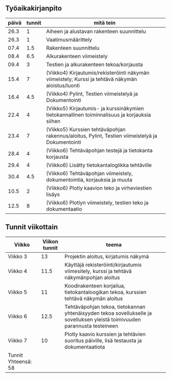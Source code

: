 ## Työaikakirjanpito

| päivä | tunnit | mitä tein |
| ---- | ----- | ----------- |
| 26.3 | 1 | Aiheen ja alustavan rakenteen suunnittelu |
| 26.3 | 1 | Vaatimusmäärittely |
| 07.4 | 1.5 | Rakenteen suunnittelu |
| 08.4 | 6.5 | Alkurakenteen viimeistely |
| 09.4 | 3 | Testien ja alkurakenteen tekoa/korjausta |
| 15.4 | 7 | (Viikko4) Kirjautumis/rekisteröinti näkymän viimeistely; Kurssi ja tehtävä näkymän aloistus/luonti|
| 16.4 | 4.5 | (Viikko4) Pylint, Testien viimeistelyä ja Dokumentointi |
| 22.4 | 4 | (Viikko5) Kirjautumis- ja kurssinäkymien tietokannallinen toiminnalisuus ja korjauksia siihen|
| 23.4 | 7 | (Viikko5) Kurssien tehtäväpohjan rakennus/aloitus, Pylint, Testien viimeistelyä ja Dokumentointi |
| 28.4 | 4 | (Viikko6) Tehtäväpohjan testejä ja tietokanta korjausta |
| 29.4 | 4 | (Viikko6) Lisätty tietokantalogiikka tehtäville |
| 30.4 | 4.5 | (Viikko6) Tehtäväpohjan viimeistely, dokumentointia, korjauksia ja muuta |
| 10.5 | 2 | (Viikko6) Plotly kaavion teko ja virheviestien lisäys |
| 12.5 | 8 | (Viikko6) Plotlyn viimeistely, testien teko ja dokumentaatio |

## Tunnit viikottain
| Viikko | Viikon tunnit | teema |
| ---- | ----- | ----------- |
| Viikko 3 | 13 | Projektin aloitus, kirjatumis näkymä |
| Viikko 4 | 11.5 | Käyttäjä rekisteröinti/kirjautumis viimesitely, kurssi ja tehtävä näkymänpohjan aloitus |
| Viikko 5 | 11 | Koodirakenteen korjailua, tietokantaloogikan tekoa, kurssien tehtävä näkymän aloitus |
| Viikko 6 | 12.5 | Tehtäväpohjan tekoa, tietokannan yhtenäisyyden tekoa sovellukselle ja sovelluksen yleistä toimivuuden parannusta testeineen|
| Viikko 7 | 10 | Plotly kaavio kurssien ja tehtävien suoritus päiville, lisä testausta ja dokumentaatiota |
| Tunnit Yhteensä:  58 | 